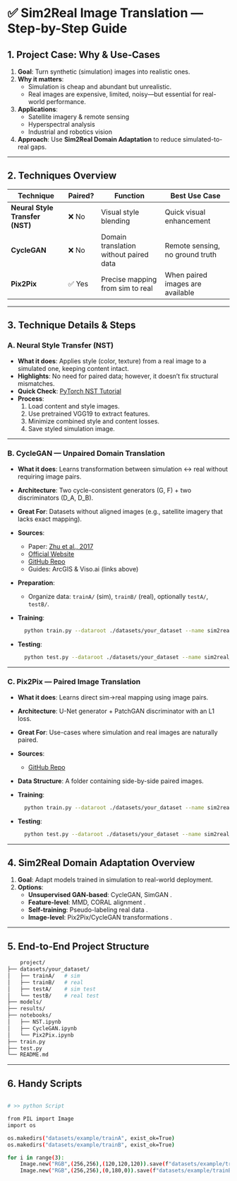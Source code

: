 # ✅ Sim2Real Image Translation — Step-by-Step Guide

## 1. Project Case: Why & Use‑Cases

1. **Goal**: Turn synthetic (simulation) images into realistic ones.
2. **Why it matters**:
   * Simulation is cheap and abundant but unrealistic.
   * Real images are expensive, limited, noisy—but essential for real-world performance.
3. **Applications**:
   * Satellite imagery & remote sensing
   * Hyperspectral analysis
   * Industrial and robotics vision
4. **Approach**: Use **Sim2Real Domain Adaptation** to reduce simulated-to-real gaps.

---

## 2. Techniques Overview

| Technique                       | Paired? | Function                               | Best Use Case                    |
| ------------------------------- | ------- | -------------------------------------- | -------------------------------- |
| **Neural Style Transfer (NST)** | ❌ No    | Visual style blending                  | Quick visual enhancement         |
| **CycleGAN**                    | ❌ No    | Domain translation without paired data | Remote sensing, no ground truth  |
| **Pix2Pix**                     | ✅ Yes   | Precise mapping from sim to real       | When paired images are available |

---

## 3. Technique Details & Steps

### A. Neural Style Transfer (NST)

* **What it does**: Applies style (color, texture) from a real image to a simulated one, keeping content intact.
* **Highlights**: No need for paired data; however, it doesn’t fix structural mismatches.
* **Quick Check**: [PyTorch NST Tutorial](https://pytorch.org/tutorials/advanced/neural_style_tutorial.html)
* **Process**:
  1. Load content and style images.
  2. Use pretrained VGG19 to extract features.
  3. Minimize combined style and content losses.
  4. Save styled simulation image.

---

### B. CycleGAN — Unpaired Domain Translation

* **What it does**: Learns transformation between simulation ↔ real without requiring image pairs.
* **Architecture**: Two cycle-consistent generators (G, F) + two discriminators (D_A, D_B).
* **Great For**: Datasets without aligned images (e.g., satellite imagery that lacks exact mapping).
* **Sources**:
  * Paper: [Zhu et al., 2017](https://arxiv.org/pdf/1703.10593)
  * [Official Website](https://junyanz.github.io/CycleGAN/)
  * [GitHub Repo](https://github.com/junyanz/pytorch-CycleGAN-and-pix2pix)
  * Guides: ArcGIS & Viso.ai (links above)

* **Preparation**:
  * Organize data: `trainA/` (sim), `trainB/` (real), optionally `testA/`, `testB/`.

* **Training**:
  ```bash
    python train.py --dataroot ./datasets/your_dataset --name sim2real_cyclegan --model cycle_gan
  ```

* **Testing**:
  ```bash
    python test.py --dataroot ./datasets/your_dataset --name sim2real_cyclegan --model test --no_dropout
  ```

---

### C. Pix2Pix — Paired Image Translation

* **What it does**: Learns direct sim→real mapping using image pairs.
* **Architecture**: U-Net generator + PatchGAN discriminator with an L1 loss.
* **Great For**: Use-cases where simulation and real images are naturally paired.
* **Sources**:
  * [GitHub Repo](https://github.com/junyanz/pytorch-CycleGAN-and-pix2pix)
* **Data Structure**: A folder containing side-by-side paired images.

* **Training**:
  ```bash
    python train.py --dataroot ./datasets/your_dataset --name sim2real_pix2pix --model pix2pix --direction AtoB
  ```

* **Testing**:
  ```bash
    python test.py --dataroot ./datasets/your_dataset --name sim2real_pix2pix --model pix2pix --direction AtoB
  ```

---

## 4. Sim2Real Domain Adaptation Overview

1. **Goal**: Adapt models trained in simulation to real-world deployment.
2. **Options**:
   * **Unsupervised GAN-based**: CycleGAN, SimGAN .
   * **Feature-level**: MMD, CORAL alignment .
   * **Self-training**: Pseudo-labeling real data .
   * **Image-level**: Pix2Pix/CycleGAN transformations .

---

## 5. End-to-End Project Structure

```bash
    project/
├── datasets/your_dataset/
│   ├── trainA/   # sim
│   ├── trainB/   # real
│   ├── testA/    # sim test
│   └── testB/    # real test
├── models/
├── results/
├── notebooks/
│   ├── NST.ipynb
│   ├── CycleGAN.ipynb
│   └── Pix2Pix.ipynb
├── train.py
├── test.py
└── README.md

  ```

---

## 6. Handy Scripts

```bash

# >> python Script

from PIL import Image
import os

os.makedirs("datasets/example/trainA", exist_ok=True)
os.makedirs("datasets/example/trainB", exist_ok=True)

for i in range(3):
    Image.new("RGB",(256,256),(120,120,120)).save(f"datasets/example/trainA/{i}.jpg")
    Image.new("RGB",(256,256),(0,180,0)).save(f"datasets/example/trainB/{i}.jpg")

  ```